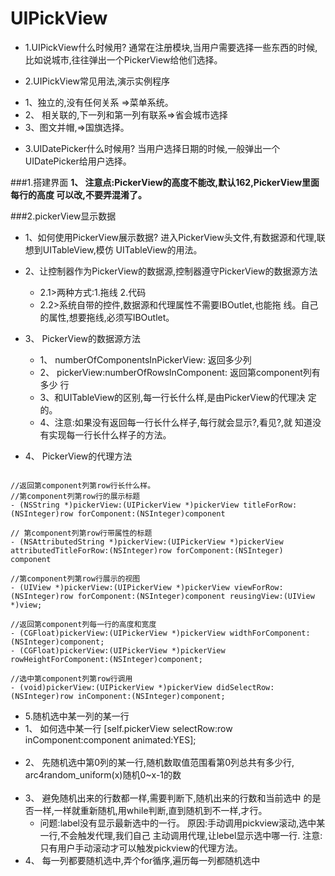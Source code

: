 # UIPickView
* 1.UIPickView什么时候用?
通常在注册模块,当用户需要选择一些东西的时候,比如说城市,往往弹出一个PickerView给他们选择。

* 2.UIPickView常见用法,演示实例程序
 - 1、独立的,没有任何关系 =>菜单系统。
 - 2、 相关联的,下一列和第一列有联系=>省会城市选择
 - 3、图文并帽,=>国旗选择。


* 3.UIDatePicker什么时候用? 当用户选择日期的时候,一般弹出一个UIDatePicker给用户选择。


###1.搭建界面
**1、 注意点:PickerView的高度不能改,默认162,PickerView里面每行的高度 可以改,不要弄混淆了。**

###2.pickerView显示数据
- 1、如何使用PickerView展示数据? 进入PickerView头文件,有数据源和代理,联想到UITableView,模仿 UITableView的用法。

- 2、让控制器作为PickerView的数据源,控制器遵守PickerView的数据源方法
  - 2.1>两种方式:1.拖线 2.代码
  - 2.2>系统自带的控件,数据源和代理属性不需要IBOutlet,也能拖 线。自己的属性,想要拖线,必须写IBOutlet。

- 3、 PickerView的数据源方法
   - 1、 numberOfComponentsInPickerView: 返回多少列
   - 2、 pickerView:numberOfRowsInComponent: 返回第component列有多少 行
   - 3、和UITableView的区别,每一行长什么样,是由PickerView的代理决 定的。
   - 4、注意:如果没有返回每一行长什么样子,每行就会显示?,看见?,就 知道没有实现每一行长什么样子的方法。

- 4、 PickerView的代理方法

```objc

//返回第component列第row行长什么样。
//第component列第row行的展示标题
- (NSString *)pickerView:(UIPickerView *)pickerView titleForRow:(NSInteger)row forComponent:(NSInteger)component

// 第component列第row行带属性的标题
- (NSAttributedString *)pickerView:(UIPickerView *)pickerView attributedTitleForRow:(NSInteger)row forComponent:(NSInteger) component

//第component列第row行展示的视图
- (UIView *)pickerView:(UIPickerView *)pickerView viewForRow:(NSInteger)row forComponent:(NSInteger)component reusingView:(UIView *)view;

//返回第component列每一行的高度和宽度
- (CGFloat)pickerView:(UIPickerView *)pickerView widthForComponent:(NSInteger)component;
- (CGFloat)pickerView:(UIPickerView *)pickerView rowHeightForComponent:(NSInteger)component;

//选中第component列第row行调用
- (void)pickerView:(UIPickerView *)pickerView didSelectRow:(NSInteger)row inComponent:(NSInteger)component;
```

- 5.随机选中某一列的某一行
 - 1、 如何选中某一行 [self.pickerView selectRow:row inComponent:component
animated:YES];</br></br>
 - 2、 先随机选中第0列的某一行,随机数取值范围看第0列总共有多少行,
arc4random_uniform(x)随机0~x-1的数</br></br>
 - 3、 避免随机出来的行数都一样,需要判断下,随机出来的行数和当前选中 的是否一样,一样就重新随机,用while判断,直到随机到不一样,才行。
    -  问题:label没有显示最新选中的一行。
原因:手动调用pickview滚动,选中某一行,不会触发代理,我们自己 主动调用代理,让lebel显示选中哪一行.
注意:只有用户手动滚动才可以触发pickview的代理方法。
  - 4、 每一列都要随机选中,弄个for循序,遍历每一列都随机选中


